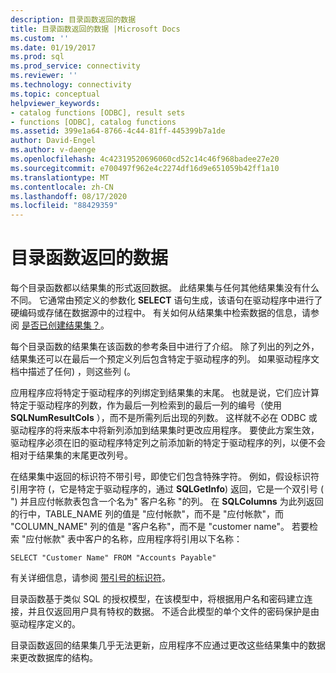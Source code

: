 ```yaml
---
description: 目录函数返回的数据
title: 目录函数返回的数据 |Microsoft Docs
ms.custom: ''
ms.date: 01/19/2017
ms.prod: sql
ms.prod_service: connectivity
ms.reviewer: ''
ms.technology: connectivity
ms.topic: conceptual
helpviewer_keywords:
- catalog functions [ODBC], result sets
- functions [ODBC], catalog functions
ms.assetid: 399e1a64-8766-4c44-81ff-445399b7a1de
author: David-Engel
ms.author: v-daenge
ms.openlocfilehash: 4c42319520696060cd52c14c46f968badee27e20
ms.sourcegitcommit: e700497f962e4c2274df16d9e651059b42ff1a10
ms.translationtype: MT
ms.contentlocale: zh-CN
ms.lasthandoff: 08/17/2020
ms.locfileid: "88429359"
---
```

# <a name="data-returned-by-catalog-functions"></a>目录函数返回的数据
每个目录函数都以结果集的形式返回数据。 此结果集与任何其他结果集没有什么不同。 它通常由预定义的参数化 **SELECT** 语句生成，该语句在驱动程序中进行了硬编码或存储在数据源中的过程中。 有关如何从结果集中检索数据的信息，请参阅 [是否已创建结果集？](../../../odbc/reference/develop-app/was-a-result-set-created.md)。  
  
 每个目录函数的结果集在该函数的参考条目中进行了介绍。 除了列出的列之外，结果集还可以在最后一个预定义列后包含特定于驱动程序的列。 如果驱动程序文档中描述了任何) ，则这些列 (。  
  
 应用程序应将特定于驱动程序的列绑定到结果集的末尾。 也就是说，它们应计算特定于驱动程序的列数，作为最后一列检索到的最后一列的编号（使用 **SQLNumResultCols** ），而不是所需列后出现的列数。 这样就不必在 ODBC 或驱动程序的将来版本中将新列添加到结果集时更改应用程序。 要使此方案生效，驱动程序必须在旧的驱动程序特定列之前添加新的特定于驱动程序的列，以便不会相对于结果集的末尾更改列号。  
  
 在结果集中返回的标识符不带引号，即使它们包含特殊字符。 例如，假设标识符引用字符 (，它是特定于驱动程序的，通过 **SQLGetInfo**) 返回，它是一个双引号 ( ") 并且应付帐款表包含一个名为" 客户名称 "的列。 在 **SQLColumns** 为此列返回的行中，TABLE_NAME 列的值是 "应付帐款"，而不是 "应付帐款"，而 "COLUMN_NAME" 列的值是 "客户名称"，而不是 "customer name"。 若要检索 "应付帐款" 表中客户的名称，应用程序将引用以下名称：  
  
```  
SELECT "Customer Name" FROM "Accounts Payable"  
```  
  
 有关详细信息，请参阅 [带引号的标识符](../../../odbc/reference/develop-app/quoted-identifiers.md)。  
  
 目录函数基于类似 SQL 的授权模型，在该模型中，将根据用户名和密码建立连接，并且仅返回用户具有特权的数据。 不适合此模型的单个文件的密码保护是由驱动程序定义的。  
  
 目录函数返回的结果集几乎无法更新，应用程序不应通过更改这些结果集中的数据来更改数据库的结构。

